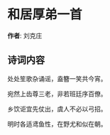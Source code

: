 # 和居厚弟一首

**作者**: 刘克庄

## 诗词内容

处处笙歌杂诵谣，盍簪一笑共今宵。

宛然上齿尊三老，非若班廷序百僚。

乡饮讵宜先仗出，虞人不必以弓招。

明时各适鸢鱼性，在野尤和似在朝。

